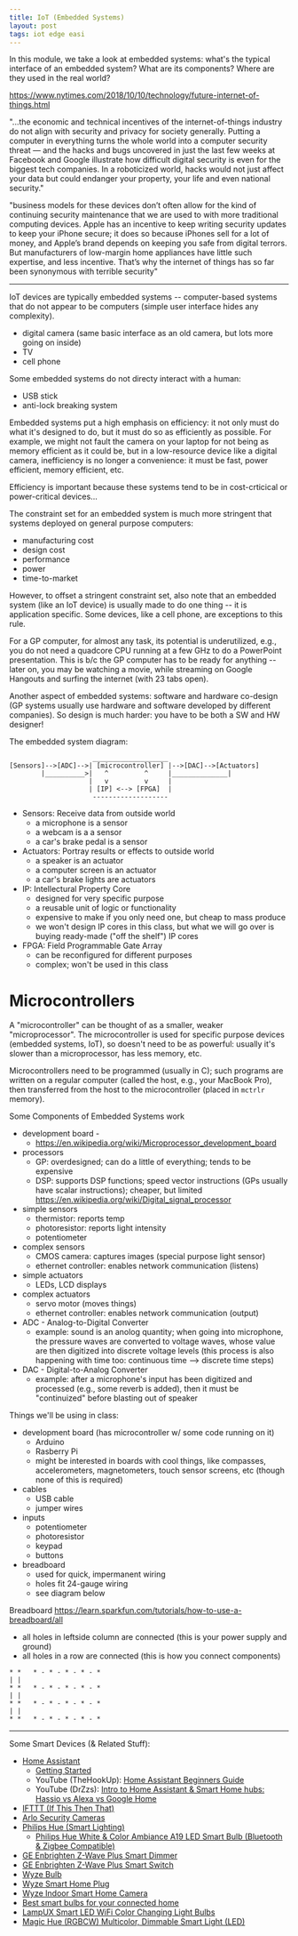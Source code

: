 ```yaml
---
title: IoT (Embedded Systems)
layout: post
tags: iot edge easi
---
```


In this module, we take a look at embedded systems: what's the typical
interface of an embedded system?  What are its components?  Where are they 
used in the real world?

https://www.nytimes.com/2018/10/10/technology/future-internet-of-things.html

"...the economic and technical incentives of the internet-of-things industry do not align with security and privacy for society generally. Putting a computer in everything turns the whole world into a computer security threat — and the hacks and bugs uncovered in just the last few weeks at Facebook and Google illustrate how difficult digital security is even for the biggest tech companies. In a roboticized world, hacks would not just affect your data but could endanger your property, your life and even national security."

"business models for these devices don’t often allow for the kind of continuing security maintenance that we are used to with more traditional computing devices. Apple has an incentive to keep writing security updates to keep your iPhone secure; it does so because iPhones sell for a lot of money, and Apple’s brand depends on keeping you safe from digital terrors.  But manufacturers of low-margin home appliances have little such expertise, and less incentive. That’s why the internet of things has so far been synonymous with terrible security"


-----------

IoT devices are typically embedded systems -- computer-based systems that
do not appear to be computers (simple user interface hides any complexity).
* digital camera (same basic interface as an old camera, but lots more going on inside)
* TV
* cell phone

Some embedded systems do not directy interact with a human:
* USB stick 
* anti-lock breaking system

Embedded systems put a high emphasis on efficiency: it not only must
do what it's designed to do, but it must do so as efficiently as possible.  For example,
we might not fault the camera on your laptop for not being as memory efficient as
it could be, but in a low-resource device like a digital camera, inefficiency is
no longer a convenience: it must be fast, power efficient, memory efficient, etc.

Efficiency is important because these systems tend to be in cost-crticical or
power-critical devices...

The constraint set for an embedded system is much more stringent that systems deployed
on general purpose computers:
* manufacturing cost
* design cost
* performance
* power
* time-to-market

However, to offset a stringent constraint set, also note that an embedded system (like
an IoT device) is usually made to do one thing -- it is application specific.  Some
devices, like a cell phone, are exceptions to this rule.

For a GP computer, for almost any task, its potential is underutilized, e.g., you do
not need a quadcore CPU running at a few GHz to do a PowerPoint presentation.  This is
b/c the GP computer has to be ready for anything -- later on, you may be watching a movie,
while streaming on Google Hangouts and surfing the internet (with 23 tabs open).

Another aspect of embedded systems:  software and hardware co-design (GP systems usually
use hardware and software developed by different companies). So design is much harder: you
have to be both a SW and HW designer!

The embedded system diagram:
```
                     ___________________
[Sensors]-->[ADC]-->| [microcontroller] |-->[DAC]-->[Actuators]
        |__________>|   ^         ^     |______________|
                    |   v         v     |
                    | [IP] <--> [FPGA]  |
                     -------------------
```

* Sensors: Receive data from outside world
  - a microphone is a sensor
  - a webcam is a a sensor
  - a car's brake pedal is a sensor
* Actuators: Portray results or effects to outside world
  - a speaker is an actuator
  - a computer screen is an actuator
  - a car's brake lights are actuators
* IP: Intellectural Property Core
  - designed for very specific purpose
  - a reusable unit of logic or functionality 
  - expensive to make if you only need one, but cheap to mass produce
  - we won't design IP cores in this class, but what we will go over is buying ready-made ("off the shelf") IP cores
* FPGA: Field Programmable Gate Array
  - can be reconfigured for different purposes
  - complex; won't be used in this class

# Microcontrollers
A "microcontroller" can be thought of as a smaller, weaker "microprocessor".  The microcontroller
is used for specific purpose devices (embedded systems, IoT), so doesn't need to be as powerful:
usually it's slower than a microprocessor, has less memory, etc.  

Microcontrollers need to be programmed (usually in C); such programs are written on a regular 
computer (called the host, e.g., your MacBook Pro), then transferred from the host to 
the microcontroller (placed in `mctrlr` memory).


Some Components of Embedded Systems work
* development board - 
  - https://en.wikipedia.org/wiki/Microprocessor_development_board
* processors
  - GP: overdesigned; can do a little of everything; tends to be expensive
  - DSP: supports DSP functions; speed vector instructions (GPs usually have scalar instructions); cheaper, but limited https://en.wikipedia.org/wiki/Digital_signal_processor
* simple sensors
  - thermistor: reports temp
  - photoresistor: reports light intensity
  - potentiometer
* complex sensors
  - CMOS camera: captures images (special purpose light sensor)
  - ethernet controller: enables network communication (listens)
* simple actuators
  - LEDs, LCD displays
* complex actuators
  - servo motor (moves things)
  - ethernet controller:  enables network communication (output)
* ADC - Analog-to-Digital Converter
  - example: sound is an anolog quantity; when going into microphone, the pressure
    waves are converted to voltage waves, whose value are then digitized into discrete voltage 
    levels (this process is also happening with time too:  continuous time --> discrete time steps)
* DAC - Digital-to-Analog Converter
  - example: after a microphone's input has been digitized and processed (e.g., some reverb is added),
    then it must be "continuized" before blasting out of speaker
    
Things we'll be using in class:
* development board (has microcontroller w/ some code running on it)
  - Arduino
  - Rasberry Pi
  - might be interested in boards with cool things, like compasses, accelerometers,
    magnetometers, touch sensor screens, etc (though none of this is required)
* cables
  - USB cable
  - jumper wires
* inputs
  - potentiometer
  - photoresistor
  - keypad
  - buttons
* breadboard 
  - used for quick, impermanent wiring 
  - holes fit 24-gauge wiring
  - see diagram below
  
Breadboard
https://learn.sparkfun.com/tutorials/how-to-use-a-breadboard/all

* all holes in leftside column are connected (this is your power supply and ground)
* all holes in a row are connected (this is how you connect components)
```
* *   * - * - * - * - *
| |
* *   * - * - * - * - *
| |
* *   * - * - * - * - *
| |
* *   * - * - * - * - *
```





-------------------

Some Smart Devices (& Related Stuff):
* [Home Assistant](https://www.home-assistant.io)
  - [Getting Started](https://www.home-assistant.io/getting-started/)
  - YouTube (TheHookUp): [Home Assistant Beginners Guide](https://www.youtube.com/watch?v=sVqyDtEjudk)
  - YouTube (DrZzs): [Intro to Home Assistant & Smart Home hubs: Hassio vs Alexa vs Google Home](https://www.youtube.com/watch?v=pVxoSXeC2Jw)
* [IFTTT (If This Then That)](https://ifttt.com/)
* [Arlo Security Cameras](https://www.arlo.com/en-us/default.aspx)
* [Philips Hue (Smart Lighting)](https://www2.meethue.com/en-us)
  - [Philips Hue White & Color Ambiance A19 LED Smart Bulb (Bluetooth & Zigbee Compatible)](https://www.amazon.com/dp/B07QWB3H1Q)
* [GE Enbrighten Z-Wave Plus Smart Dimmer](https://www.amazon.com/GE-Enbrighten-Repeater-SmartThings-14294/dp/B01MUCZA1C)
* [GE Enbrighten Z-Wave Plus Smart Switch](https://www.amazon.com/GE-Enbrighten-SimpleWire-SmartThings-46201/dp/B07RRBT6W5/)
* [Wyze Bulb](https://wyze.com/wyze-bulb.html)
* [Wyze Smart Home Plug](https://www.amazon.com/Wyze-Labs-WLPP1-Smart-Two-Pack/dp/B07XZT24B8)
* [Wyze Indoor Smart Home Camera](https://www.amazon.com/Wyze-1080p-Indoor-Camera-Vision/dp/B07DGR98VQ/)
* [Best smart bulbs for your connected home](https://www.techhive.com/article/3129887/best-smart-bulbs.html)
* [LampUX Smart LED WiFi Color Changing Light Bulbs](https://www.amazon.com/dp/B07PY5ZFM7/)
* [Magic Hue (RGBCW) Multicolor, Dimmable Smart Light (LED)](https://www.amazon.com/dp/B07VJL4MDH/)



